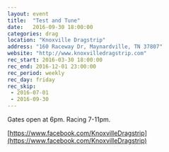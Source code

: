 ```yaml
---
layout: event
title:  "Test and Tune"
date:   2016-09-30 18:00:00
categories: drag
location: "Knoxville Dragstrip"
address: "160 Raceway Dr, Maynardville, TN 37807"
website: "http://www.knoxvilledragstrip.com"
rec_start: 2016-03-30 18:00:00
rec_end: 2016-12-01 23:00:00
rec_period: weekly
rec_day: friday
rec_skip:
 - 2016-07-01
 - 2016-09-30
---
```


Gates open at 6pm. Racing 7-11pm.

[https://www.facebook.com/KnoxvilleDragstrip](https://www.facebook.com/KnoxvilleDragstrip)
